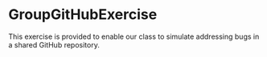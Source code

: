 # GroupGitHubExercise
This exercise is provided to enable our class to simulate addressing bugs in a shared GitHub repository.
